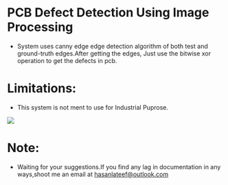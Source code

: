 # PCB Defect Detection Using Image Processing
* System uses canny edge edge detection algorithm of both test and ground-truth edges.After getting the edges, Just use the bitwise xor operation to get the defects in pcb.

# Limitations: 
* This  system is not ment to use for Industrial Puprose.


![](https://https://github.com/hasanlatif/Snapchat-like-Filters-python/blob/master/Readme_pics/Result.png)



# Note:
  * Waiting for your suggestions.If you find any lag in documentation in any ways,shoot me an email at hasanlateef@outlook.com




